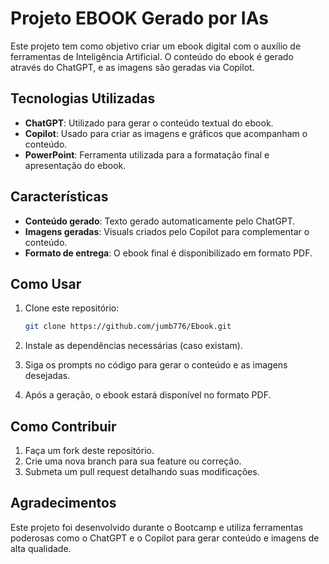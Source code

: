 # Projeto EBOOK Gerado por IAs

Este projeto tem como objetivo criar um ebook digital com o auxílio de ferramentas de Inteligência Artificial. O conteúdo do ebook é gerado através do ChatGPT, e as imagens são geradas via Copilot.

## Tecnologias Utilizadas

- **ChatGPT**: Utilizado para gerar o conteúdo textual do ebook.
- **Copilot**: Usado para criar as imagens e gráficos que acompanham o conteúdo.
- **PowerPoint**: Ferramenta utilizada para a formatação final e apresentação do ebook.

## Características

- **Conteúdo gerado**: Texto gerado automaticamente pelo ChatGPT.
- **Imagens geradas**: Visuals criados pelo Copilot para complementar o conteúdo.
- **Formato de entrega**: O ebook final é disponibilizado em formato PDF.

## Como Usar

1. Clone este repositório:
    ```bash
    git clone https://github.com/jumb776/Ebook.git
    ```

2. Instale as dependências necessárias (caso existam).

3. Siga os prompts no código para gerar o conteúdo e as imagens desejadas.

4. Após a geração, o ebook estará disponível no formato PDF.

## Como Contribuir

1. Faça um fork deste repositório.
2. Crie uma nova branch para sua feature ou correção.
3. Submeta um pull request detalhando suas modificações.


## Agradecimentos

Este projeto foi desenvolvido durante o Bootcamp e utiliza ferramentas poderosas como o ChatGPT e o Copilot para gerar conteúdo e imagens de alta qualidade.



